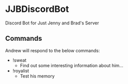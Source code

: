 # JJBDiscordBot
Discord Bot for Just Jenny and Brad's Server

## Commands
Andrew will respond to the below commands:
- !sweat
  - Find out some interesting information about him... 
- !royalist
  - Test his memory

